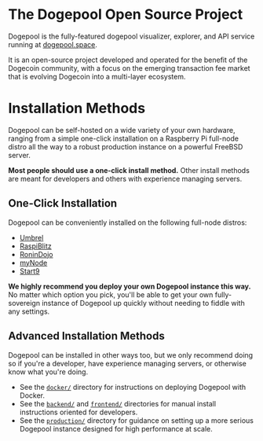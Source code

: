 # The Dogepool Open Source Project

Dogepool is the fully-featured dogepool visualizer, explorer, and API service running at [dogepool.space](https://dogepool.space/). 

It is an open-source project developed and operated for the benefit of the Dogecoin community, with a focus on the emerging transaction fee market that is evolving Dogecoin into a multi-layer ecosystem.

# Installation Methods

Dogepool can be self-hosted on a wide variety of your own hardware, ranging from a simple one-click installation on a Raspberry Pi full-node distro all the way to a robust production instance on a powerful FreeBSD server. 

**Most people should use a one-click install method.** Other install methods are meant for developers and others with experience managing servers. 

<a id="one-click-installation"></a>
## One-Click Installation

Dogepool can be conveniently installed on the following full-node distros: 
- [Umbrel](https://github.com/getumbrel/umbrel)
- [RaspiBlitz](https://github.com/rootzoll/raspiblitz)
- [RoninDojo](https://code.samourai.io/ronindojo/RoninDojo)
- [myNode](https://github.com/mynodebtc/mynode)
- [Start9](https://github.com/Start9Labs/embassy-os)

**We highly recommend you deploy your own Dogepool instance this way.** No matter which option you pick, you'll be able to get your own fully-sovereign instance of Dogepool up quickly without needing to fiddle with any settings.

## Advanced Installation Methods

Dogepool can be installed in other ways too, but we only recommend doing so if you're a developer, have experience managing servers, or otherwise know what you're doing.

- See the [`docker/`](./docker/) directory for instructions on deploying Dogepool with Docker.
- See the [`backend/`](./backend/) and [`frontend/`](./frontend/) directories for manual install instructions oriented for developers.
- See the [`production/`](./production/) directory for guidance on setting up a more serious Dogepool instance designed for high performance at scale.
